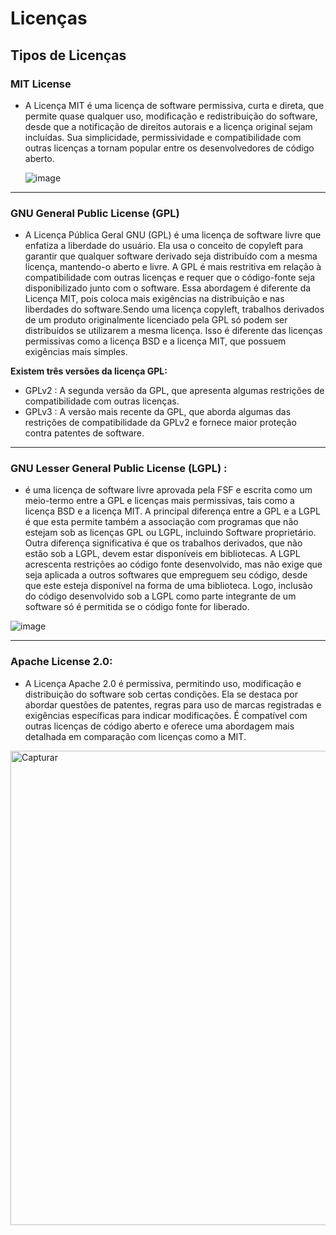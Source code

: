# Licenças 

## Tipos de Licenças 

### MIT License

- A Licença MIT é uma licença de software permissiva, curta e direta, que permite quase qualquer uso, modificação e redistribuição do software, desde que a notificação de direitos autorais e a licença original sejam incluídas. Sua simplicidade, permissividade e compatibilidade com outras licenças a tornam popular entre os desenvolvedores de código aberto.

  ![image](https://github.com/kainnabw/uc10_Documentacao/assets/135454271/06ea8d94-dd87-467e-8bae-dad3b02225e3)


---
### GNU General Public License (GPL)

- A Licença Pública Geral GNU (GPL) é uma licença de software livre que enfatiza a liberdade do usuário. Ela usa o conceito de copyleft para garantir que qualquer software derivado seja distribuído com a mesma licença, mantendo-o aberto e livre. A GPL é mais restritiva em relação à compatibilidade com outras licenças e requer que o código-fonte seja disponibilizado junto com o software. Essa abordagem é diferente da Licença MIT, pois coloca mais exigências na distribuição e nas liberdades do software.Sendo uma licença copyleft, trabalhos derivados de um produto originalmente licenciado pela GPL só podem ser distribuídos se utilizarem a mesma licença. Isso é diferente das licenças permissivas como a licença BSD e a licença MIT, que possuem exigências mais simples.



  

 **Existem três versões da licença GPL:**
  
  - GPLv2 : A segunda versão da GPL, que apresenta algumas restrições de compatibilidade com outras licenças.
  - GPLv3 : A versão mais recente da GPL, que aborda algumas das restrições de compatibilidade da GPLv2 e fornece maior proteção contra patentes de software.

---

### GNU Lesser General Public License (LGPL) :

- é uma licença de software livre aprovada pela FSF e escrita como um meio-termo entre a GPL e licenças mais permissivas, tais como a licença BSD e a licença MIT.
A principal diferença entre a GPL e a LGPL é que esta permite também a associação com programas que não estejam sob as licenças GPL ou LGPL, incluindo Software proprietário.
Outra diferença significativa é que os trabalhos derivados, que não estão sob a LGPL, devem estar disponíveis em bibliotecas.
A LGPL acrescenta restrições ao código fonte desenvolvido, mas não exige que seja aplicada a outros softwares que empreguem seu código, desde que este esteja disponível na forma de uma biblioteca. Logo, inclusão do código desenvolvido sob a LGPL como parte integrante de um software só é permitida se o código fonte for liberado.


![image](https://github.com/kainnabw/uc10_Documentacao/assets/135454271/32de9a89-6924-4aa3-9538-304a6d031cac)

---


### Apache License 2.0:

- A Licença Apache 2.0 é permissiva, permitindo uso, modificação e distribuição do software sob certas condições. Ela se destaca por abordar questões de patentes, regras para uso de marcas registradas e exigências específicas para indicar modificações. É compatível com outras licenças de código aberto e oferece uma abordagem mais detalhada em comparação com licenças como a MIT.

<img width="759" alt="Capturar" src="https://github.com/kainnabw/uc10_Documentacao/assets/135454271/99ad15b5-4ee7-4f03-a4e1-34158f025b60">

